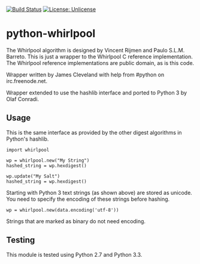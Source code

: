 [![Build Status](https://travis-ci.org/oohlaf/python-whirlpool.svg?branch=master)](https://travis-ci.org/oohlaf/python-whirlpool)
[![License: Unlicense](https://img.shields.io/badge/license-Unlicense-blue.svg)](http://unlicense.org/)

python-whirlpool
================

The Whirlpool algorithm is designed by Vincent Rijmen and Paulo S.L.M. Barreto.
This is just a wrapper to the Whirlpool C reference implementation. 
The Whirlpool reference implementations are public domain, as is this code.

Wrapper written by James Cleveland with help from #python on irc.freenode.net.

Wrapper extended to use the hashlib interface and ported to Python 3 by
Olaf Conradi.

Usage
-----

This is the same interface as provided by the other digest algorithms in
Python's hashlib.
    
    import whirlpool

    wp = whirlpool.new("My String")
    hashed_string = wp.hexdigest()

    wp.update("My Salt")
    hashed_string = wp.hexdigest()

Starting with Python 3 text strings (as shown above) are stored as unicode.
You need to specify the encoding of these strings before hashing.

    wp = whirlpool.new(data.encoding('utf-8'))

Strings that are marked as binary do not need encoding.

Testing
-------

This module is tested using Python 2.7 and Python 3.3.
